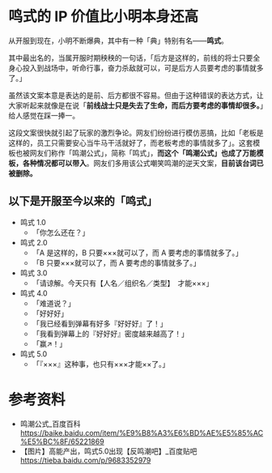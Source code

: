 # 鸣式的 IP 价值比小明本身还高

从开服到现在，小明不断爆典，其中有一种「典」特别有名——**鸣式**。

其中最出名的，当属开服时期秧秧的一句话，「后方是这样的，前线的将士只要全身心投入到战场中，听命行事，奋力杀敌就可以，可是后方人员要考虑的事情就多了。」

虽然该文案本意是表达的是前、后方都很不容易。但由于这种错误的表达方式，让大家听起来就像是在说「**前线战士只是失去了生命，而后方要考虑的事情却很多。**」给人感觉在踩一捧一。

这段文案很快就引起了玩家的激烈争论。网友们纷纷进行模仿恶搞，比如「老板是这样的，员工只需要安心当牛马干活就好了，而老板考虑的事情就多了」。这套模板也被网友们称作「鸣潮公式」，简称「鸣式」，**而这个「鸣潮公式」也成了万能模板，各种情况都可以带入**。网友们多用该公式嘲笑鸣潮的逆天文案，**目前该台词已被删除。**

## 以下是开服至今以来的「鸣式」

* 鸣式 1.0
  - 「你怎么还在？」
* 鸣式 2.0
  - 「A 是这样的，B 只要×××就可以了，而 A 要考虑的事情就多了。」
  - 「B 只要×××就可以了，而 A 要考虑的事情就多了。」
* 鸣式 3.0
  - 「请谅解。今天只有【人名／组织名／类型】　才能×××」
* 鸣式 4.0
  - 「难道说？」
  - 「好好好」
  - 「我已经看到弹幕有好多『好好好』了！」
  - 「我看到弹幕上的『好好好』密度越来越高了！」
  - 「赢↗！」
* 鸣式 5.0
  - 「『×××』这种事，也只有×××才能××了。」

# 参考资料
* 鸣潮公式_百度百科 https://baike.baidu.com/item/%E9%B8%A3%E6%BD%AE%E5%85%AC%E5%BC%8F/65221869
* 【图片】高能产出，鸣式5.0出现【反鸣潮吧】_百度贴吧 https://tieba.baidu.com/p/9683352979
